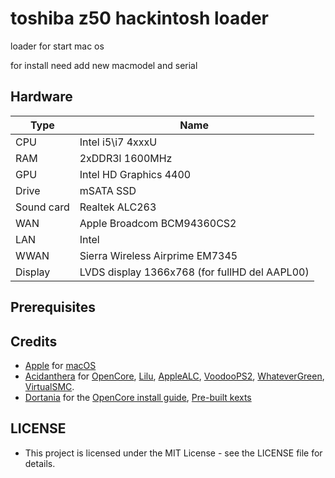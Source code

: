 # toshiba z50 hackintosh loader
loader for start mac os

for install need add new macmodel and serial
## Hardware

| Type          | Name                                            |
| ------------- | ----------------------------------------------- |
| CPU           | Intel i5\i7 4xxxU                               |
| RAM           | 2xDDR3l 1600MHz                                 |
| GPU           | Intel HD Graphics 4400                          |
| Drive         | mSATA SSD                                       |
| Sound card    | Realtek ALC263                                  |
| WAN           | Apple Broadcom BCM94360CS2                      |
| LAN           | Intel                                           |
| WWAN          | Sierra Wireless Airprime EM7345                 |
| Display       | LVDS display 1366x768 (for fullHD del AAPL00)   |


## Prerequisites

## Credits

- [Apple](https://apple.com) for [macOS](https://www.apple.com/macos/)
- [Acidanthera](https://github.com/acidanthera) for [OpenCore](https://github.com/acidanthera/OpenCorePkg), [Lilu](https://github.com/acidanthera/Lilu), [AppleALC](https://github.com/acidanthera/AppleALC), [VoodooPS2](https://github.com/acidanthera/VoodooPS2), [WhateverGreen](https://github.com/acidanthera/WhateverGreen), [VirtualSMC](https://github.com/acidanthera/VirtualSMC).
- [Dortania](https://github.com/dortania) for the [OpenCore install guide](https://dortania.github.io/OpenCore-Install-Guide), [Pre-built kexts](https://dortania.github.io/builds)

## LICENSE

- This project is licensed under the MIT License - see the LICENSE file for details.
